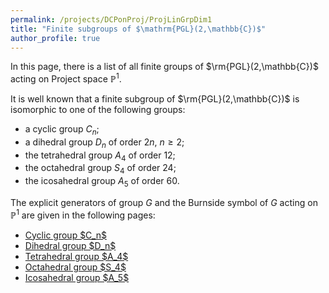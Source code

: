 ```yaml
---
permalink: /projects/DCPonProj/ProjLinGrpDim1
title: "Finite subgroups of $\mathrm{PGL}(2,\mathbb{C})$"
author_profile: true
---
```


In this page, there is a list of all finite groups of $\rm{PGL}(2,\mathbb{C})$ acting on Project space $\mathbb{P}^1$.

It is well known that a finite subgroup of $\rm{PGL}(2,\mathbb{C})$ is isomorphic to one of the following groups:
* a cyclic group $C_n$;
* a dihedral group $D_{n}$ of order $2n$, $n \geq 2$;
* the tetrahedral group $A_4$ of order 12;
* the octahedral group $S_4$ of order 24;
* the icosahedral group $A_5$ of order 60.

The explicit generators of group $G$ and the Burnside symbol of $G$ acting on $\mathbb{P}^1$ are given in the following pages:

<ul>
<li><a href="http://kaiqi-yang1994.github.io/projects/DCPonProj/ProjLinGrpDim1/Cyclic">Cyclic group $C_n$</a></li>
<li><a href="http://kaiqi-yang1994.github.io/projects/DCPonProj/ProjLinGrpDim1/Dihedral">Dihedral group $D_n$</a></li>
<li><a href="http://kaiqi-yang1994.github.io/projects/DCPonProj/ProjLinGrpDim1/Tetrahedral">Tetrahedral group $A_4$</a></li>
<li><a href="http://kaiqi-yang1994.github.io/projects/DCPonProj/ProjLinGrpDim1/Octahedral">Octahedral group $S_4$</a></li>
<li><a href="http://kaiqi-yang1994.github.io/projects/DCPonProj/ProjLinGrpDim1/Icosahedral">Icosahedral group $A_5$</a></li>
</ul>


